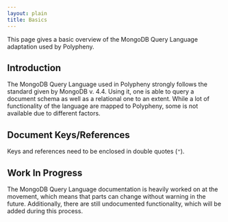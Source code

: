 ```yaml
---
layout: plain
title: Basics
---
```


This page gives a basic overview of the MongoDB Query Language adaptation used by Polypheny.

## Introduction

The MongoDB Query Language used in Polypheny strongly follows the standard given by MongoDB v. 4.4. 
Using it, one is able to query a document schema as well as a relational one to an extent.
While a lot of functionality of the language are mapped to Polypheny, some is not available due to different factors.

## Document Keys/References

Keys and references need to be enclosed in double quotes (`"`). 

## Work In Progress
The MongoDB Query Language documentation is heavily worked on at the movement, which means that parts can change without warning in the future.
Additionally, there are still undocumented functionality, which will be added during this process.


